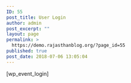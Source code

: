 ```yaml
---
ID: 55
post_title: User Login
author: admin
post_excerpt: ""
layout: page
permalink: >
  https://demo.rajasthanblog.org/?page_id=55
published: true
post_date: 2018-07-06 13:05:04
---
```

[wp_event_login]